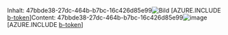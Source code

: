 <span data-ttu-id="095e3-101">Inhalt: 47bbde38-27dc-464b-b7bc-16c426d85e99![Bild](beedb792-fdd9-4232-af5e-4a01a41513f2.png)
[AZURE.INCLUDE [b-token](248a3de4-147d-4352-b7fc-8d649e1ac2be.md)]</span><span class="sxs-lookup"><span data-stu-id="095e3-101">Content: 47bbde38-27dc-464b-b7bc-16c426d85e99![image](beedb792-fdd9-4232-af5e-4a01a41513f2.png)
[AZURE.INCLUDE [b-token](248a3de4-147d-4352-b7fc-8d649e1ac2be.md)]</span></span>
